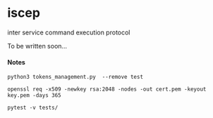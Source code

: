 # iscep
inter service command execution protocol

To be written soon...


#### Notes

```
python3 tokens_management.py  --remove test
```

```
openssl req -x509 -newkey rsa:2048 -nodes -out cert.pem -keyout key.pem -days 365
```

```
pytest -v tests/
```

